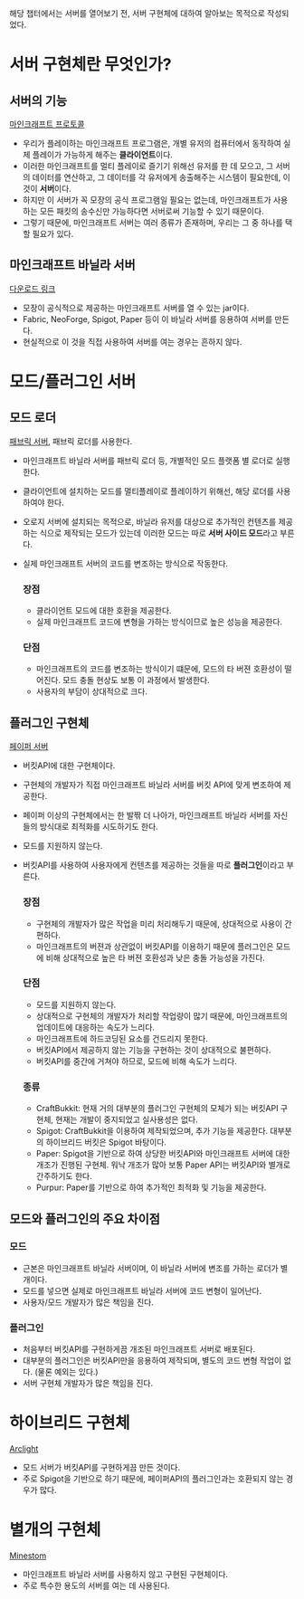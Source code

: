 해당 챕터에서는 서버를 열어보기 전, 서버 구현체에 대하여 알아보는 목적으로 작성되었다.

# 서버 구현체란 무엇인가?
## 서버의 기능
[마인크래프트 프로토콜](https://wiki.vg/Protocol)  
- 우리가 플레이하는 마인크래프트 프로그램은, 개별 유저의 컴퓨터에서 동작하여 실제 플레이가 가능하게 해주는 **클라이언트**이다.  
- 이러한 마인크래프트를 멀티 플레이로 즐기기 위해선 유저를 한 데 모으고, 그 서버의 데이터를 연산하고, 그 데이터를 각 유저에게 송출해주는 시스템이 필요한데, 이것이 **서버**이다.
- 하지만 이 서버가 꼭 모장의 공식 프로그램일 필요는 없는데, 마인크래프트가 사용하는 모든 패킷의 송수신만 가능하다면 서버로써 기능할 수 있기 때문이다.
- 그렇기 때문에, 마인크래프트 서버는 여러 종류가 존재하며, 우리는 그 중 하나를 택할 필요가 있다.

## 마인크래프트 바닐라 서버
[다운로드 링크](https://www.minecraft.net/ko-kr/download/server)  
- 모장이 공식적으로 제공하는 마인크래프트 서버를 열 수 있는 jar이다.
- Fabric, NeoForge, Spigot, Paper 등이 이 바닐라 서버를 응용하여 서버를 만든다.
- 현실적으로 이 것을 직접 사용하여 서버를 여는 경우는 흔하지 않다.

# 모드/플러그인 서버
## 모드 로더
[패브릭 서버](https://fabricmc.net/use/server/), 패브릭 로더를 사용한다.
- 마인크래프트 바닐라 서버를 패브릭 로더 등, 개별적인 모드 플랫폼 별 로더로 실행한다.
- 클라이언트에 설치하는 모드를 멀티플레이로 플레이하기 위해선, 해당 로더를 사용하여야 한다.
- 오로지 서버에 설치되는 목적으로, 바닐라 유저를 대상으로 추가적인 컨텐츠를 제공하는 식으로 제작되는 모드가 있는데 이러한 모드는 따로 **서버 사이드 모드**라고 부른다.
- 실제 마인크래프트 서버의 코드를 변조하는 방식으로 작동한다.

  ### 장점
  - 클라이언트 모드에 대한 호환을 제공한다.
  - 실제 마인크래프트 코드에 변형을 가하는 방식이므로 높은 성능을 제공한다.
  
  ### 단점
  - 마인크래프트의 코드를 변조하는 방식이기 떄문에, 모드의 타 버젼 호환성이 떨어진다. 모드 충돌 현상도 보통 이 과정에서 발생한다.
  - 사용자의 부담이 상대적으로 크다.

## 플러그인 구현체
[페이퍼 서버](https://papermc.io/downloads)
- 버킷API에 대한 구현체이다.
- 구현체의 개발자가 직접 마인크래프트 바닐라 서버를 버킷 API에 맞게 변조하여 제공한다.
- 페이퍼 이상의 구현체에서는 한 발짞 더 나아가, 마인크래프트 바닐라 서버를 자신들의 방식대로 최적화를 시도하기도 한다.
- 모드를 지원하지 않는다.
- 버킷API를 사용하여 사용자에게 컨텐츠를 제공하는 것들을 따로 **플러그인**이라고 부른다.

  ### 장점
  - 구현체의 개발자가 많은 작업을 미리 처리해두기 때문에, 상대적으로 사용이 간편하다.
  - 마인크래프트의 버젼과 상관없이 버킷API를 이용하기 때문에 플러그인은 모드에 비해 상대적으로 높은 타 버젼 호환성과 낮은 충돌 가능성을 가진다.

  ### 단점
  - 모드를 지원하지 않는다.
  - 상대적으로 구현체의 개발자가 처리할 작업량이 많기 때문에, 마인크래프트의 업데이트에 대응하는 속도가 느리다.
  - 마인크래프트에 하드코딩된 요소를 건드리지 못한다.
  - 버킷API에서 제공하지 않는 기능을 구현하는 것이 상대적으로 불편하다.
  - 버킷API를 중간에 거쳐야 하므로, 모드에 비해 속도가 느리다.
 
  ### 종류
  - CraftBukkit: 현재 거의 대부분의 플러그인 구현체의 모체가 되는 버킷API 구현체, 현재는 개발이 중지되었고 실사용성은 없다.
  - Spigot: CraftBukkit을 이용하여 제작되었으며, 추가 기능을 제공한다. 대부분의 하이브리드 버킷은 Spigot 바탕이다.
  - Paper: Spigot을 기반으로 하여 상당한 버킷API와 마인크래프트 서버에 대한 개조가 진행된 구현체. 워낙 개조가 많아 보통 Paper API는 버킷API와 별개로 간주하기도 한다.
  - Purpur: Paper를 기반으로 하여 추가적인 최적화 및 기능을 제공한다.

## 모드와 플러그인의 주요 차이점

  ### 모드
  - 근본은 마인크래프트 바닐라 서버이며, 이 바닐라 서버에 변조를 가하는 로더가 별개이다.
  - 모드를 넣으면 실제로 마인크래프트 바닐라 서버에 코드 변형이 일어난다.
  - 사용자/모드 개발자가 많은 책임을 진다.
  
  ### 플러그인
  - 처음부터 버킷API를 구현하게끔 개조된 마인크래프트 서버로 배포된다.
  - 대부분의 플러그인은 버킷API만을 응용하여 제작되며, 별도의 코드 변형 작업이 없다. (물론 예외는 있다.)
  - 서버 구현체 개발자가 많은 책임을 진다.

# 하이브리드 구현체
[Arclight](https://github.com/IzzelAliz/Arclight)
- 모드 서버가 버킷API를 구현하게끔 만든 것이다.
- 주로 Spigot을 기반으로 하기 때문에, 페이퍼API의 플러그인과는 호환되지 않는 경우가 많다.

# 별개의 구현체
[Minestom](https://github.com/Minestom/Minestom)
- 마인크래프트 바닐라 서버를 사용하지 않고 구현된 구현체이다.
- 주로 특수한 용도의 서버를 여는 데 사용된다.
